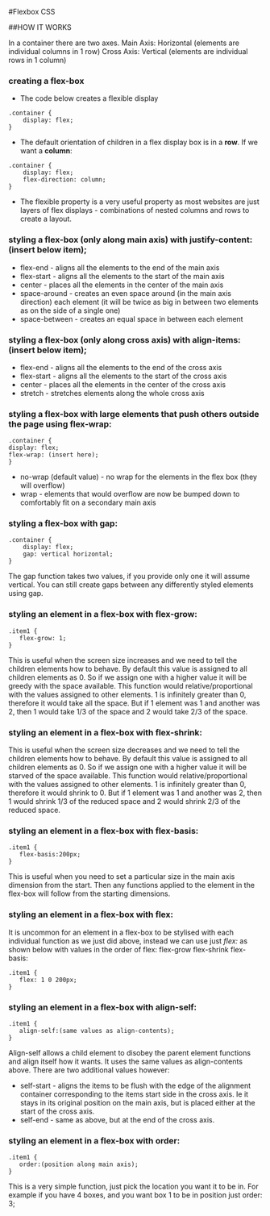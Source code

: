 #Flexbox CSS

##HOW IT WORKS

In a container there are two axes. 
Main Axis: Horizontal (elements are individual columns in 1 row)
Cross Axis: Vertical (elements are individual rows in 1 column)

### creating a flex-box
- The code below creates a flexible display
```
.container {
    display: flex;
}
```

- The default orientation of children in a flex display box is in a **row**. If we want a **column**:
```
.container {
    display: flex;
    flex-direction: column;
}
```

- The flexible property is a very useful property as most websites are just layers of flex displays - combinations of nested columns and rows to create a layout.

### styling a flex-box (only along main axis) with justify-content: (insert below item);
- flex-end - aligns all the elements to the end of the main axis
- flex-start - aligns all the elements to the start of the main axis
- center - places all the elements in the center of the main axis
- space-around - creates an even space around (in the main axis direction) each element (it will be twice as big in between two elements as on the side of a single one)
- space-between - creates an equal space in between each element

### styling a flex-box (only along cross axis) with align-items: (insert below item);
- flex-end - aligns all the elements to the end of the cross axis
- flex-start - aligns all the elements to the start of the cross axis
- center - places all the elements in the center of the cross axis
- stretch - stretches elements along the whole cross axis

### styling a flex-box with large elements that push others outside the page using flex-wrap:
```
.container {
display: flex;
flex-wrap: (insert here);
}
```
- no-wrap (default value) - no wrap for the elements in the flex box (they will overflow)
- wrap - elements that would overflow are now be bumped down to comfortably fit on a secondary main axis

### styling a flex-box with gap:
```
.container {
    display: flex;
    gap: vertical horizontal;
}
```
The gap function takes two values, if you provide only one it will assume vertical.
You can still create gaps between any differently styled elements using gap.

### styling an element in a flex-box with flex-grow:
```
.item1 {
   flex-grow: 1;
}
```
This is useful when the screen size increases and we need to tell the children elements how to behave. By default this value is assigned to all children elements as 0. So if we assign one with a higher value it will be greedy with the space available. This function would relative/proportional with the values assigned to other elements. 1 is infinitely greater than 0, therefore it would take all the space. But if 1 element was 1 and another was 2, then 1 would take 1/3 of the space and 2 would take 2/3 of the space.

### styling an element in a flex-box with flex-shrink:
This is useful when the screen size decreases and we need to tell the children elements how to behave. By default this value is assigned to all children elements as 0. So if we assign one with a higher value it will be starved of the space available. This function would relative/proportional with the values assigned to other elements. 1 is infinitely greater than 0, therefore it would shrink to 0. But if 1 element was 1 and another was 2, then 1 would shrink 1/3 of the reduced space and 2 would shrink 2/3 of the reduced space.

### styling an element in a flex-box with flex-basis:
```
.item1 {
   flex-basis:200px;
}
```
This is useful when you need to set a particular size in the main axis dimension from the start. Then any functions applied to the element in the flex-box will follow from the starting dimensions.

### styling an element in a flex-box with flex:
It is uncommon for an element in a flex-box to be stylised with each individual function as we just did above, instead we can use just *flex:* as shown below with values in the order of flex: flex-grow flex-shrink flex-basis:
```
.item1 {
   flex: 1 0 200px;
}
```
### styling an element in a flex-box with align-self:
```
.item1 {
   align-self:(same values as align-contents);
}
```
Align-self allows a child element to disobey the parent element functions and align itself how it wants. It uses the same values as align-contents above.
There are two additional values however:
- self-start - aligns the items to be flush with the edge of the alignment container corresponding to the items start side in the cross axis. Ie it stays in its original position on the main axis, but is placed either at the start of the cross axis. 
- self-end - same as above, but at the end of the cross axis.

### styling an element in a flex-box with order:
```
.item1 {
   order:(position along main axis);
}
```
This is a very simple function, just pick the location you want it to be in. For example if you have 4 boxes, and you want box 1 to be in position just order: 3;